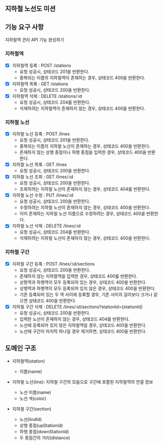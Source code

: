 ## 지하철 노선도 미션

## 기능 요구 사항

지하철역 관리 API 기능 완성하기

### 지하철역

- [x] 지하철역 등록 : POST /stations
  - 요청 성공시, 상태코드 201을 반환한다.
  - 중복되는 이름의 지하철역이 존재하는 경우, 상태코드 400을 반환한다.
- [x] 지하철역 목록 : GET /stations
  - 요청 성공시, 상태코드 200을 반환한다.
- [x] 지하철역 삭제 : DELETE /stations/:id
  - 요청 성공시, 상태코드 204를 반환한다.
  - 삭제하려는 지하철역이 존재하지 않는 경우, 상태코드 400을 반환한다.

### 지하철 노선

- [x] 지하철 노선 등록 : POST /lines
  - 요청 성공시, 상태코드 201을 반환한다.
  - 중복되는 이름의 지하철 노선이 존재하는 경우, 상태코드 400을 반환한다.
  - 존재하지 않는 상행 종점이나 하행 종점을 입력한 경우, 상태코드 400을 반환한다.
- [x] 지하철 노선 목록 : GET /lines
  - 요청 성공시, 상태코드 200을 반환한다.
- [x] 지하철 노선 조회 : GET /lines/:id
  - 요청 성공시, 상태코드 200을 반환한다.
  - 조회하려는 지하철 노선이 존재하지 않는 경우, 상태코드 404를 반환한다.
- [x] 지하철 노선 수정 : PUT /lines/:id
  - 요청 성공시, 상태코드 200을 반환한다.
  - 수정하려는 지하철 노선이 존재하지 않는 경우, 상태코드 400을 반환한다.
  - 이미 존재하는 지하철 노선 이름으로 수정하려는 경우, 상태코드 400을 반환한다.
- [x] 지하철 노선 삭제 : DELETE /lines/:id
  - 요청 성공시, 상태코드 204를 반환한다.
  - 삭제하려는 지하철 노선이 존재하지 않는 경우, 상태코드 400을 반환한다.

### 지하철 구간

- [x] 지하철 구간 등록 : POST /lines/:id/sections
  - 요청 성공시, 상태코드 200을 반환한다.
  - 존재하지 않는 지하철역을 입력한 경우, 상태코드 400를 반환한다.
  - 상항역과 하행역이 모두 등록되어 있는 경우, 상태코드 400을 반환한다.
  - 상행역과 하행역이 모두 등록되어 있지 않은 경우, 상태코드 400을 반환한다.
  - 기존 등록되어 있는 두 역 사이에 등록할 경우, 기존 사이의 길이보다 크거나 같으면 상태코드 400을 반환한다.
- [x] 지하철 구간 삭제 : DELETE /lines/:id/sections?stationId={stationId}
  - 요청 성공시, 상태코드 200을 반환한다.
  - 입력한 노선이 존재하지 않는 경우, 상태코드 404를 반환한다.
  - 노선에 등록되어 있지 않은 지하철역일 경우, 상테코드 400을 반환한다.
  - 노선에 구간이 마지막 하나일 경우 제거하면, 상태코드 400을 반환한다.

## 도메인 구조

- 지하철역(station)
  - 이름(name)

- 지하철 노선(line): 지하철 구간의 모음으로 구간에 포함된 지하철역의 연결 정보
  - 노선 이름(name)
  - 노선 색(color)

- 지하철 구간(section)
  - 노선(lindId)
  - 상행 종점(upStationId)
  - 하행 종점(downStationId)
  - 두 종점간의 거리(distance)
